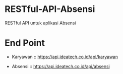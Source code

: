 # RESTful-API-Absensi
 RESTful API untuk aplikasi Absensi

# End Point

- Karyawan :: https://api.ideatech.co.id/api/karyawan

- Absensi :: https://api.ideatech.co.id/api/absensi
